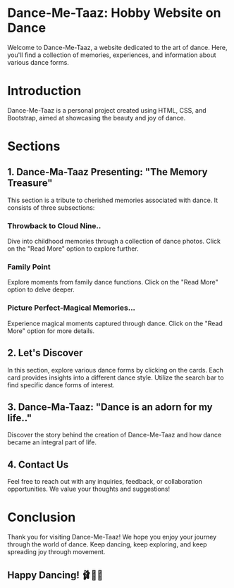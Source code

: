# Dance-Me-Taaz: Hobby Website on Dance
Welcome to Dance-Me-Taaz, a website dedicated to the art of dance. Here, you'll find a collection of memories, experiences, and information about various dance forms.

# Introduction
Dance-Me-Taaz is a personal project created using HTML, CSS, and Bootstrap, aimed at showcasing the beauty and joy of dance.

# Sections
## 1. Dance-Ma-Taaz Presenting: "The Memory Treasure"
This section is a tribute to cherished memories associated with dance. It consists of three subsections:

### Throwback to Cloud Nine..

Dive into childhood memories through a collection of dance photos.
Click on the "Read More" option to explore further.

### Family Point

Explore moments from family dance functions.
Click on the "Read More" option to delve deeper.

### Picture Perfect-Magical Memories...

Experience magical moments captured through dance.
Click on the "Read More" option for more details.

## 2. Let's Discover
In this section, explore various dance forms by clicking on the cards. Each card provides insights into a different dance style. Utilize the search bar to find specific dance forms of interest.

## 3. Dance-Ma-Taaz: "Dance is an adorn for my life.."
Discover the story behind the creation of Dance-Me-Taaz and how dance became an integral part of life.

## 4. Contact Us
Feel free to reach out with any inquiries, feedback, or collaboration opportunities. We value your thoughts and suggestions!

# Conclusion
Thank you for visiting Dance-Me-Taaz! We hope you enjoy your journey through the world of dance. Keep dancing, keep exploring, and keep spreading joy through movement.

## Happy Dancing! 🩰💃🕺
